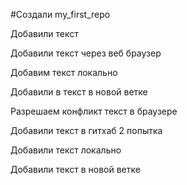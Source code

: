 ﻿
#Создали my_first_repo

Добавили текст

Добавили текст через веб браузер

Добавим текст локально

Добавили в текст в новой ветке

Разрешаем конфликт текст в браузере

Добавили текст в гитхаб 2 попытка

Добавили текст локально

Добавили текст в новой ветке